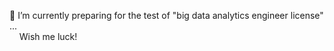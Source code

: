 
🌱 I’m currently preparing for the test of "big data analytics engineer license" ...<br>
&nbsp; &nbsp; Wish me luck!

